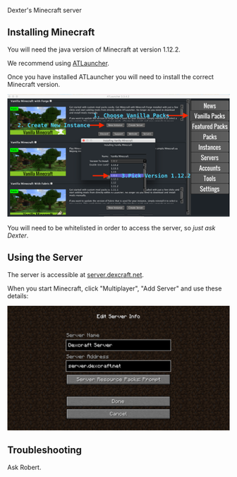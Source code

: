 Dexter's Minecraft server

## Installing Minecraft

You will need the java version of Minecraft at version 1.12.2.

We recommend using [ATLauncher](https://atlauncher.com/downloads).

Once you have installed ATLauncher you will need to install the correct Minecraft version.

![Install](install.png) 

You will need to be whitelisted in order to access the server, so _just ask Dexter_.

## Using the Server

The server is accessible at [server.dexcraft.net](server.dexcraft.net).

When you start Minecraft, click "Multiplayer", "Add Server" and use these details:

![Install](multiplayer.png) 

## Troubleshooting

Ask Robert.

